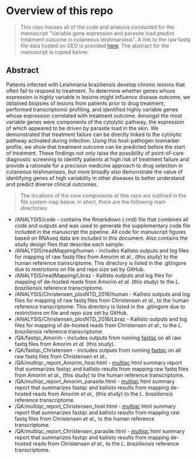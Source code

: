 # Overview of this repo

> This repo houses all of the code and analysis conducted for the manuscript "Variable gene expression and parasite load predict treatment outcome in cutaneous leishmaniasis". A link to the raw fastq file data hosted on GEO is provided [here](https://www.ncbi.nlm.nih.gov/geo/query/acc.cgi?acc=GSE127831). The abstract for the manuscript is copied below:

## Abstract
Patients infected with Leishmania braziliensis develop chronic lesions that often fail to respond to treatment. To determine whether genes whose expression is highly variable in lesions might influence disease outcome, we obtained biopsies of lesions from patients prior to drug treatment, performed transcriptomic profiling, and identified highly variable genes whose expression correlated with treatment outcome. Amongst the most variable genes were components of the cytolytic pathway, the expression of which appeared to be driven by parasite load in the skin. We demonstrated that treatment failure can be directly linked to the cytolytic pathway activated during infection. Using this host-pathogen biomarker profile, we show that treatment outcome can be predicted before the start of treatment. These findings not only raise the possibility of point-of-care diagnostic screening to identify patients at high risk of treatment failure and provide a rationale for a precision medicine approach to drug selection in cutaneous leishmaniasis, but more broadly also demonstrate the value of identifying genes of high variability in other diseases to better understand and predict diverse clinical outcomes.


> The locations of the core components of this repo are outlined in the file system map below. In short, there are the following main directories:

 - /ANALYSIS/code - contains the Rmarkdown (.rmd) file that combines all code and outputs and was used to generate the supplementary code file included in the manuscript the pipeline.  All code for manuscript figures based on RNAseq data are included in this document.  Also contains the study design files that describe each sample.
 - /ANALYSIS/readMapping/human - includes Kallisto outputs and log files for mapping of raw fastq files from Amorim et al., (this study) to the human reference transcriptome.  This directory is listed in the .gitingore due to restrictions on file and repo size set by GitHub.
  - /ANALYSIS/readMapping/Lbraz - Kallisto outputs and log files for mapping of de-hosted reads from Amorim *et al.* (this study) to the *L. braziliensis* reference transcriptome.
 - /ANALYSIS/Christensen_plosNTD_2016/human - Kallisto outputs and log files for mapping of raw fastq files from Christensen *et al.*, to the human reference transcriptome.  This directory is listed in the .gitingore due to restrictions on file and repo size set by GitHub.
 - /ANALYSIS/Christensen_plosNTD_2016/Lbraz - Kallisto outputs and log files for mapping of de-hosted reads from Christensen *et al.*, to the *L. braziliensis* reference transcriptome
 - /QA/fastqc_Amorim - includes outputs from running [fastqc](https://www.bioinformatics.babraham.ac.uk/projects/fastqc/) on all raw fastq files from Amorim *et al.* (this study).
 - /QA/fastqc_Christensen - includes outputs from running [fastqc](https://www.bioinformatics.babraham.ac.uk/projects/fastqc/) on all raw fastq files from Christensen *et al.*.  
 - /QA/multiqc_report_Amorim_host.html - [multiqc](https://multiqc.info/) html summary report that summarizes fastqc and kallisto results from mapping raw fastq files from Amorim *et al.,* (this study) to the human reference transcriptome.
 - /QA/multiqc_report_Amorim_parasite.html - [multiqc](https://multiqc.info/) html summary report that summarizes fastqc and kallisto results from mapping de-hosted reads from Amorim *et al.,* (this study) to the *L. braziliensis* reference transcriptome.
  - /QA/multiqc_report_Christensen_host.html - [multiqc](https://multiqc.info/) html summary report that summarizes fastqc and kallisto results from mapping raw fastq files from Christensen *et al.,* to the human reference transcriptome.
 - /QA/multiqc_report_Christensen_parasite.html - [multiqc](https://multiqc.info/) html summary report that summarizes fastqc and kallisto results from mapping de-hosted reads from Christensen *et al.,* to the *L. braziliensis* reference transcriptome.

```
